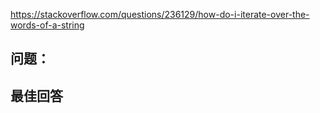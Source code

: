 <https://stackoverflow.com/questions/236129/how-do-i-iterate-over-the-words-of-a-string>

## 问题：



## 最佳回答
